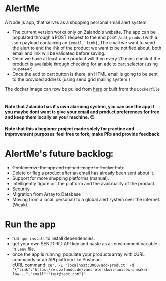 # AlertMe

A Node js app, that serves as a shopping personal email alert system.

- The current version works only on Zalando's website.
  The app can be populated through a POST request to the end point `/add-product`with a json payload
  containing an `{email, link}`,
  The email we want to send the alert to and the link of the product we want to be notified about, both email and link will be validated before saving.
- Once we have at least once product will then every 20 mins check if the product is available through checking for an add to cart selector (using pupeteer).
- Once the add to cart button is there, an HTML email is going to be sent to the provided address (using send grid mailing system.)
  
The docker image can now be pulled from <a href="https://hub.docker.com/r/z4kk4/alert-me">here</a> or built from the `Dockerfile`

#

#### Note that Zalando has it's own alarming system, you can use the app if you maybe dont want to give your email and product preferences for free and keep them locally on your machine. 😉

#### Note that this a beginner project made solely for practice and improvement purposes, feel free to fork, make PRs and provide feedback.

#

# AlertMe's future backlog:

- <del>Containerize the app and upload image to Docker hub.</del>
- Delete or flag a product after an email has already been sent about it.
- Support for more shopping platforms (manual).
- Intelligently figure out the platform and the availabality of the product.
- Security
- Migration from Array to Database
- Moving from a local (personal) to a global alert system over the internet. (Weak).

# Run the app

- run `npm install` to install dependencies.
- get your own SENDGRID API key and paste as an environment variable in `.env` file.
- once the app is running, populate your products array with cURL commands or an API platfrom like Postman. <br>
  cURL command: `curl -L 'localhost:3000/add-product' -d '{"link":"https://en.zalando.de/vans-old-skool-unisex-sneaker-low...","email":"test@test.com"}'`
